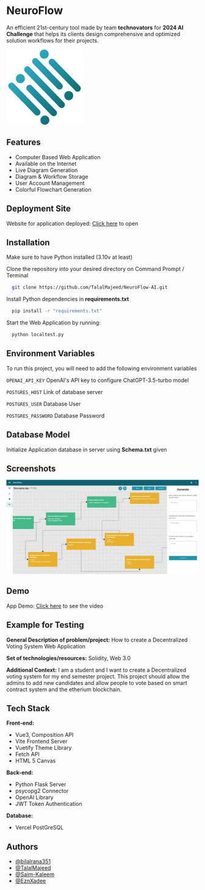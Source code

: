 # NeuroFlow

An efficient 21st-century tool made by team **technovators** for **2024 AI Challenge** that helps its clients design comprehensive and optimized solution workflows for their projects.

<img src=https://github.com/TalalMajeed/NeuroFlow-AI/blob/master/NeuroFlow/static/assets/logo-BNZQ-ew0.png alt=Logo height=200 width=200 />


## Features

- Computer Based Web Application
- Available on the Internet
- Live Diagram Generation
- Diagram & Workflow Storage
- User Account Management
- Colorful Flowchart Generation


## Deployment Site

Website for application deployed:
[Click here](https://neuro-flow-ai.vercel.app/welcome) to open


## Installation

Make sure to have Python installed (3.10v at least)

Clone the repository into your desired directory on Command Prompt / Terminal
```bash
  git clone https://github.com/TalalMajeed/NeuroFlow-AI.git
```

Install Python dependencies in **requirements.txt** 
```bash
  pip install -r "requirements.txt"
```

Start the Web Application by running:
```bash
  python localtest.py
```
    
## Environment Variables

To run this project, you will need to add the following environment variables 

`OPENAI_API_KEY`  OpenAI's API key to configure ChatGPT-3.5-turbo model

`POSTGRES_HOST`  Link of database server

`POSTGRES_USER`  Database User
  
`POSTGRES_PASSWORD`  Database Password


## Database Model
Initialize Application database in server using **Schema.txt** given

## Screenshots

![App Screenshot](https://github.com/TalalMajeed/NeuroFlow-AI/blob/master/NeuroFlow/static/assets/Workflow_example.jpeg)

## Demo

App Demo: [Click here](https://github.com/TalalMajeed/NeuroFlow-AI/blob/master/NeuroFlow-Demo.mp4) to see the video

## Example for Testing

**General Description of problem/project:**
How to create a Decentralized Voting System Web Application

**Set of technologies/resources:**
Solidity, Web 3.0

**Additional Context:**
I am a student and I want to create a Decentralized voting system for my end semester project. This project should allow the admins to add new candidates and allow people to vote based on smart contract system and the etherium blockchain.


## Tech Stack

**Front-end:** 
- Vue3, Composition API
- Vite Frontend Server
- Vuetify Theme Library
- Fetch API
- HTML 5 Canvas

**Back-end:** 
- Python Flask Server
- psycopg2 Connector
- OpenAI Library
- JWT Token Authentication

**Database:**
- Vercel PostGreSQL


## Authors

- [@bilalrana351](https://github.com/bilalrana351)
- [@TalalMajeed](https://github.com/TalalMajeed)
- [@Saim-Kaleem](https://github.com/Saim-Kaleem)
- [@EznXadee](https://github.com/EznXadee)
